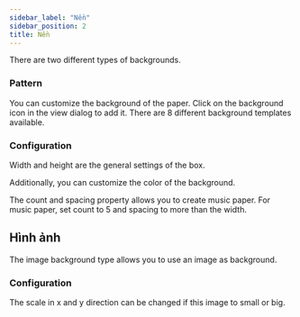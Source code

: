 ```yaml
---
sidebar_label: "Nền"
sidebar_position: 2
title: Nền
---
```


There are two different types of backgrounds.

### Pattern

You can customize the background of the paper. Click on the background icon in the view dialog to add it. There are 8 different background templates available.

### Configuration

Width and height are the general settings of the box.

Additionally, you can customize the color of the background.

The count and spacing property allows you to create music paper. For music paper, set count to 5 and spacing to more than the width.

## Hình ảnh

The image background type allows you to use an image as background.

### Configuration

The scale in x and y direction can be changed if this image to small or big.
